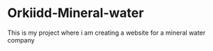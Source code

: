 # Orkiidd-Mineral-water
This is my project where i am creating a website for a mineral water company
